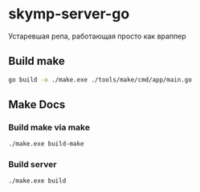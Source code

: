 # skymp-server-go

Устаревшая репа, работающая просто как враппер

## Build make

```bash
go build -o ./make.exe ./tools/make/cmd/app/main.go
```

## Make Docs

### Build make via make

```bash
./make.exe build-make
```

### Build server

```bash
./make.exe build
```
